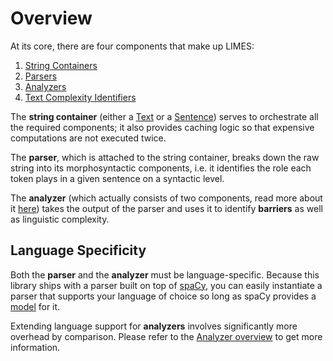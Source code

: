 # Overview
At its core, there are four components that make up LIMES:

1. [String Containers](string_containers.md)
2. [Parsers](parsers.md)
3. [Analyzers](analyzers.md)
4. [Text Complexity Identifiers](complexity.md)

The **string container** (either a [Text](../api/text.md) or a
[Sentence](../api/sentence.md)) serves to orchestrate all the required
components; it also provides caching logic so that expensive computations are
not executed twice.

The **parser**, which is attached to the string container, breaks down the raw
string into its morphosyntactic components, i.e. it identifies the role each
token plays in a given sentence on a syntactic level.

The **analyzer** (which actually consists of two components, read more about it
[here](analyzers.md)) takes the output of the parser and uses it to identify
**barriers** as well as linguistic complexity.

## Language Specificity
Both the **parser** and the **analyzer** must be language-specific. Because this
library ships with a parser built on top of [spaCy](https://spacy.io), you can
easily instantiate a parser that supports your language of choice so long as
spaCy provides a [model](https://spacy.io/models/) for it.

Extending language support for **analyzers** involves significantly more
overhead by comparison. Please refer to the [Analyzer overview](analyzers.md) to
get more information.
